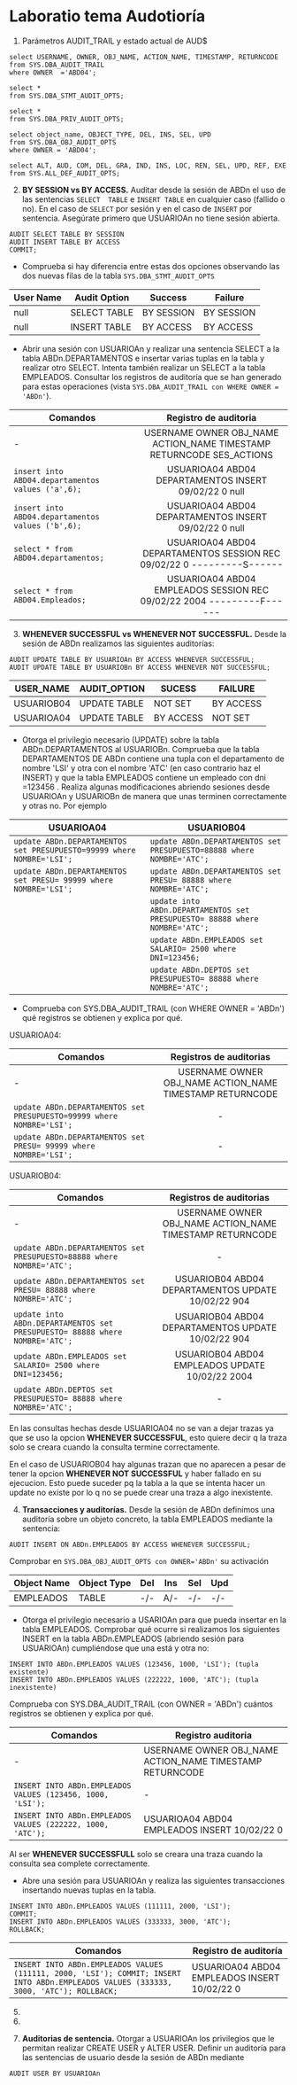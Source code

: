 # Laboratio tema Audotioría

1. Parámetros AUDIT_TRAIL y estado actual de AUD$ 
```
select USERNAME, OWNER, OBJ_NAME, ACTION_NAME, TIMESTAMP, RETURNCODE
from SYS.DBA_AUDIT_TRAIL
where OWNER  ='ABD04';

select *
from SYS.DBA_STMT_AUDIT_OPTS;

select *
from SYS.DBA_PRIV_AUDIT_OPTS;

select object_name, OBJECT_TYPE, DEL, INS, SEL, UPD
from SYS.DBA_OBJ_AUDIT_OPTS
where OWNER = 'ABD04';

select ALT, AUD, COM, DEL, GRA, IND, INS, LOC, REN, SEL, UPD, REF, EXE
from SYS.ALL_DEF_AUDIT_OPTS;
```
2. __BY  SESSION  vs  BY  ACCESS.__ Auditar  desde  la  sesión  de  ABDn  el uso  de  las  sentencias  ``SELECT  TABLE``  e  ``INSERT TABLE``  en cualquier caso (fallido o no). En  el caso de ``SELECT`` por sesión  y  en  el  caso  de  ``INSERT``  por  sentencia.  Asegúrate  primero  que  USUARIOAn  no  tiene sesión abierta.

```
AUDIT SELECT TABLE BY SESSION 
AUDIT INSERT TABLE BY ACCESS
COMMIT;
```

- Comprueba si hay diferencia entre estas dos opciones observando las dos nuevas filas de la
tabla ``SYS.DBA_STMT_AUDIT_OPTS``

|  User Name | Audit Option  | Success  | Failure  |
|---|---|---|---|
| null  | SELECT TABLE  | BY SESSION  | BY SESSION  |
| null  | INSERT TABLE  | BY ACCESS   | BY ACCESS   | 

- Abrir una sesión con USUARIOAn y realizar una sentencia SELECT a la tabla
ABDn.DEPARTAMENTOS e insertar varias tuplas en la tabla y realizar otro SELECT. Intenta también realizar un SELECT a la tabla EMPLEADOS. Consultar los registros de auditoría que se han generado para estas operaciones (vista ``SYS.DBA_AUDIT_TRAIL con WHERE OWNER = 'ABDn'``).

| Comandos   | Registro de auditoria   |
|---|:---:|
|  - | USERNAME OWNER OBJ_NAME ACTION_NAME TIMESTAMP RETURNCODE SES_ACTIONS  |
|  ``insert into ABD04.departamentos values ('a',6);``  | USUARIOA04 ABD04 DEPARTAMENTOS INSERT 09/02/22 0 null|
| ``insert into ABD04.departamentos values ('b',6);`` | USUARIOA04 ABD04 DEPARTAMENTOS INSERT 09/02/22 0 null |
|``select * from ABD04.departamentos;``| USUARIOA04	ABD04	DEPARTAMENTOS	SESSION REC	09/02/22	0	---------S------ |
|``select * from ABD04.Empleados;``|USUARIOA04	ABD04	EMPLEADOS	SESSION REC	09/02/22	2004	---------F------|

3. __WHENEVER SUCCESSFUL vs WHENEVER NOT SUCCESSFUL.__ Desde la sesión de ABDn
realizamos las siguientes auditorías:

```
AUDIT UPDATE TABLE BY USUARIOAn BY ACCESS WHENEVER SUCCESSFUL;
AUDIT UPDATE TABLE BY USUARIOBn BY ACCESS WHENEVER NOT SUCCESSFUL;
```

| USER_NAME   | AUDIT_OPTION  | SUCESS  | FAILURE   |
|---|---|---|---|
| USUARIOB04  | UPDATE TABLE   | NOT SET   |  BY ACCESS |
| USUARIOA04  | UPDATE TABLE   | BY ACCESS  |   NOT SET |

- Otorga el privilegio necesario (UPDATE) sobre la tabla ABDn.DEPARTAMENTOS al
USUARIOBn. Comprueba que la tabla DEPARTAMENTOS DE ABDn contiene una tupla con el departamento de nombre 'LSI' y otra con el nombre 'ATC' (en caso contrario haz el INSERT) y que la tabla EMPLEADOS contiene un empleado con dni =123456 . Realiza algunas modificaciones abriendo sesiones desde USUARIOAn y USUARIOBn de manera que unas terminen correctamente y otras no.
Por ejemplo

|  USUARIOA04 | USUARIOB04   |
|---|---|
|``update ABDn.DEPARTAMENTOS set PRESUPUESTO=99999 where NOMBRE='LSI';`` | ``update ABDn.DEPARTAMENTOS set PRESUPUESTO=88888 where NOMBRE='ATC'; ``|
``update ABDn.DEPARTAMENTOS set PRESU= 99999 where NOMBRE='LSI';`` | ``update ABDn.DEPARTAMENTOS set PRESU= 88888 where NOMBRE='ATC';``   |
| | ``update into ABDn.DEPARTAMENTOS set PRESUPUESTO= 88888 where NOMBRE='ATC';`` |
| | ``update ABDn.EMPLEADOS set SALARIO= 2500 where DNI=123456;``  |
| | ``update ABDn.DEPTOS set PRESUPUESTO= 88888 where NOMBRE='ATC';`` |

- Comprueba con SYS.DBA_AUDIT_TRAIL (con WHERE OWNER = 'ABDn') qué registros se
obtienen y explica por qué.

USUARIOA04:

| Comandos  | Registros de auditorias  |
|---|:---:|
|  - |  USERNAME OWNER OBJ_NAME ACTION_NAME TIMESTAMP RETURNCODE |
| ``update ABDn.DEPARTAMENTOS set PRESUPUESTO=99999 where NOMBRE='LSI';`` | - |
| ``update ABDn.DEPARTAMENTOS set PRESU= 99999 where NOMBRE='LSI';``| -|


USUARIOB04:

| Comandos  | Registros de auditorias  |
|---|:---:|
|  - |  USERNAME OWNER OBJ_NAME ACTION_NAME TIMESTAMP RETURNCODE |
| ``update ABDn.DEPARTAMENTOS set PRESUPUESTO=88888 where NOMBRE='ATC';`` | - |
| ``update ABDn.DEPARTAMENTOS set PRESU= 88888 where NOMBRE='ATC';``| USUARIOB04	ABD04	DEPARTAMENTOS	UPDATE	10/02/22	904	|
|``update into ABDn.DEPARTAMENTOS set PRESUPUESTO= 88888 where NOMBRE='ATC';``| USUARIOB04	ABD04	DEPARTAMENTOS	UPDATE	10/02/22	904	|
|``update ABDn.EMPLEADOS set SALARIO= 2500 where DNI=123456;``| USUARIOB04	ABD04	EMPLEADOS	UPDATE	10/02/22	2004 |
|``update ABDn.DEPTOS set PRESUPUESTO= 88888 where NOMBRE='ATC';``| - |

En las consultas hechas desde  USUARIOA04 no se van a dejar trazas ya que se uso la opcion __WHENEVER SUCCESSFUL__, esto quiere decir q la traza solo se creara cuando la consulta termine correctamente.

En el caso de USUARIOB04 hay algunas trazan que no aparecen a pesar de tener la opcion __WHENEVER NOT SUCCESSFUL__ y haber fallado en su ejecucion. Esto puede suceder pq la tabla a la que se intenta hacer un update no existe por lo q no se puede crear una traza a algo inexistente.

4. __Transacciones y auditorías.__ Desde la sesión de ABDn definimos una auditoría sobre un
objeto concreto, la tabla EMPLEADOS mediante la sentencia:

``AUDIT INSERT ON ABDn.EMPLEADOS BY ACCESS WHENEVER SUCCESSFUL;``

Comprobar en ``SYS.DBA_OBJ_AUDIT_OPTS con OWNER='ABDn'`` su activación

| Object Name   | Object Type  | Del   |    Ins  | Sel  | Upd  |   
|---|---|---|---|---|---|
| EMPLEADOS  | TABLE  | -/-  | A/-  | -/-  | -/-  |

- Otorga el privilegio necesario a USARIOAn para que pueda insertar en la tabla
EMPLEADOS. Comprobar qué ocurre si realizamos los siguientes INSERT en la tabla
ABDn.EMPLEADOS (abriendo sesión para USUARIOAn) cumpliéndose que una está y
otra no:

```
INSERT INTO ABDn.EMPLEADOS VALUES (123456, 1000, 'LSI'); (tupla existente)
INSERT INTO ABDn.EMPLEADOS VALUES (222222, 1000, 'ATC'); (tupla inexistente)
```

Comprueba con SYS.DBA_AUDIT_TRAIL (con OWNER = 'ABDn') cuántos registros se
obtienen y explica por qué.

|Comandos|Registro auditoria|
|--|--|
| -|USERNAME OWNER OBJ_NAME ACTION_NAME TIMESTAMP RETURNCODE|
|``INSERT INTO ABDn.EMPLEADOS VALUES (123456, 1000, 'LSI');``| - |
|``INSERT INTO ABDn.EMPLEADOS VALUES (222222, 1000, 'ATC'); ``| USUARIOA04	ABD04	EMPLEADOS	INSERT	10/02/22	0 |

Al ser __WHENEVER SUCCESSFULL__ solo se creara una traza cuando la consulta sea complete correctamente.

* Abre una sesión para USUARIOAn y realiza las siguientes transacciones insertando
nuevas tuplas en la tabla.  

```
INSERT INTO ABDn.EMPLEADOS VALUES (111111, 2000, 'LSI');
COMMIT;
INSERT INTO ABDn.EMPLEADOS VALUES (333333, 3000, 'ATC');
ROLLBACK;
```
|Comandos|Registro de auditoría|
|--|--|
|``INSERT INTO ABDn.EMPLEADOS VALUES (111111, 2000, 'LSI'); COMMIT; INSERT INTO ABDn.EMPLEADOS VALUES (333333, 3000, 'ATC'); ROLLBACK;`` |USUARIOA04	ABD04	EMPLEADOS	INSERT	10/02/22	0	 |

5. 

6. 

7. __Auditorias de sentencia.__ Otorgar a USUARIOAn los privilegios que le permitan realizar
CREATE USER y ALTER USER. Definir un auditoría para las sentencias de usuario desde la
sesión de ABDn mediante

``AUDIT USER BY USUARIOAn``
